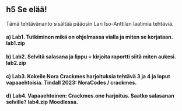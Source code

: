 ## h5 Se elää!
Tämä tehtävänanto sisältää pääosin Lari Iso-Anttilan laatimia tehtäviä.

#### a) Lab1. Tutkiminen mikä on ohjelmassa vialla ja miten se korjataan. lab1.zip
#### b) Lab2. Selvitä salasana ja lippu + kirjoita raportti siitä miten aukesi. lab2.zip
#### c) Lab3. Kokeile Nora Crackmes harjoituksia tehtävä 3 ja 4 ja loput vapaaehtoisia. Tindall 2023: NoraCodes / crackmes.
#### d) Lab4. Vapaaehtoinen: Crackmes.one harjoitus. Saatko salasanan selville? lab4.zip Moodlessa.
